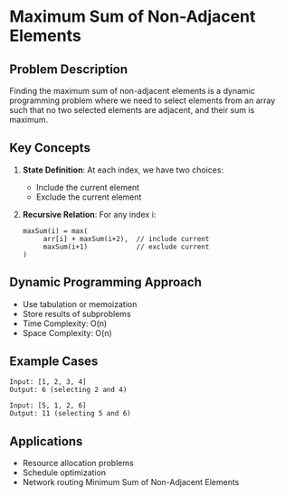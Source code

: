# Maximum Sum of Non-Adjacent Elements

## Problem Description
Finding the maximum sum of non-adjacent elements is a dynamic programming problem where we need to select elements from an array such that no two selected elements are adjacent, and their sum is maximum.

## Key Concepts
1. **State Definition**: At each index, we have two choices:
    - Include the current element
    - Exclude the current element

2. **Recursive Relation**:
    For any index i:
    ```
    maxSum(i) = max(
         arr[i] + maxSum(i+2),  // include current
         maxSum(i+1)            // exclude current
    )
    ```

## Dynamic Programming Approach
- Use tabulation or memoization
- Store results of subproblems
- Time Complexity: O(n)
- Space Complexity: O(n)

## Example Cases
```
Input: [1, 2, 3, 4]
Output: 6 (selecting 2 and 4)

Input: [5, 1, 2, 6]
Output: 11 (selecting 5 and 6)
```

## Applications
- Resource allocation problems
- Schedule optimization
- Network routing Minimum Sum of Non-Adjacent Elements